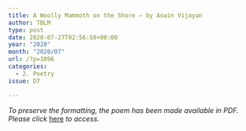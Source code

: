 ```yaml
---
title: A Woolly Mammoth on the Shore – by Aswin Vijayan
author: TBLM
type: post
date: 2020-07-27T02:56:50+00:00
year: "2020"
month: "2020/07"
url: /?p=1096
categories:
  - 2. Poetry
issue: D7

---
```

_To preserve the formatting, the poem has been made available in PDF. Please click_ [here][1] _to access._

 [1]: http://bombayliterarymagazine.com/wp-content/uploads/2020/07/Aswin-TBLM_Poem.pdf